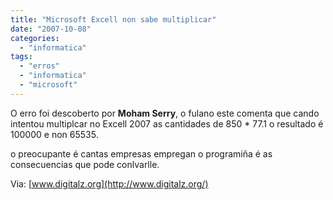 ```yaml
---
title: "Microsoft Excell non sabe multiplicar"
date: "2007-10-08"
categories: 
  - "informatica"
tags: 
  - "erros"
  - "informatica"
  - "microsoft"
---
```


O erro foi descoberto por **Moham Serry**, o fulano este comenta que cando intentou multiplcar no Excell 2007 as cantidades de 850 \* 77.1 o resultado é 100000 e non 65535.

o preocupante é cantas empresas empregan o programiña é as consecuencias que pode conlvarlle.

Via: [www.digitalz.org](http://www.digitalz.org/)
